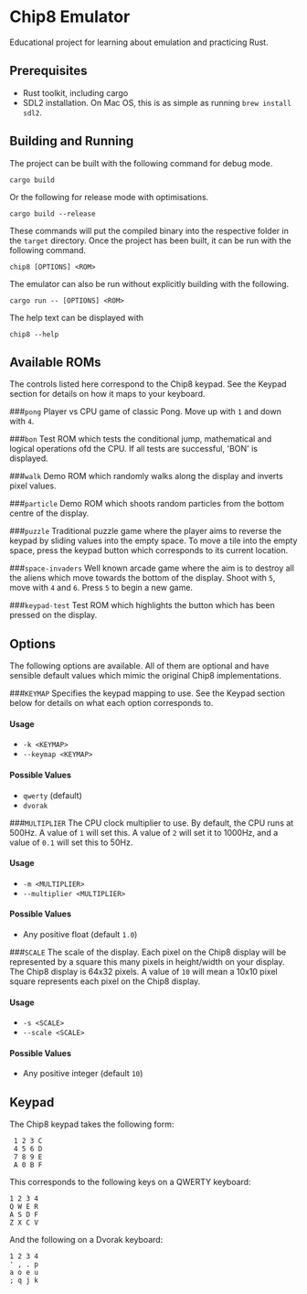 # Chip8 Emulator

Educational project for learning about emulation and practicing Rust.

## Prerequisites

- Rust toolkit, including cargo
- SDL2 installation. On Mac OS, this is as simple as running `brew install sdl2`.

## Building and Running
The project can be built with the following command for debug mode.
```
cargo build
```
Or the following for release mode with optimisations.
```
cargo build --release
```
These commands will put the compiled binary into the respective folder in the `target` directory. Once the project has been built, it can be run with the following command.

```
chip8 [OPTIONS] <ROM>
```

The emulator can also be run without explicitly building with the following.
```
cargo run -- [OPTIONS] <ROM>
```

The help text can be displayed with
```
chip8 --help
```

## Available ROMs

The controls listed here correspond to the Chip8 keypad. See the Keypad section for details on how it maps to your keyboard.

###`pong`
Player vs CPU game of classic Pong. Move up with `1` and down with `4`.

###`bon`
Test ROM which tests the conditional jump, mathematical and logical operations ofd the CPU. If all tests are successful, 'BON' is displayed.

###`walk`
Demo ROM which randomly walks along the display and inverts pixel values.

###`particle`
Demo ROM which shoots random particles from the bottom centre of the display.

###`puzzle`
Traditional puzzle game where the player aims to reverse the keypad by sliding values into the empty space. To move a tile into the empty space, press the keypad button which corresponds to its current location.

###`space-invaders`
Well known arcade game where the aim is to destroy all the aliens which move towards the bottom of the display. Shoot with `5`, move with `4` and `6`. Press `5` to begin a new game.

###`keypad-test`
Test ROM which highlights the button which has been pressed on the display.

## Options
The following options are available. All of them are optional and have sensible default values which mimic the original Chip8 implementations.

###`KEYMAP`
Specifies the keypad mapping to use. See the Keypad section below for details on what each option corresponds to.

#### Usage
- `-k <KEYMAP>`
- `--keymap <KEYMAP>`
#### Possible Values
- `qwerty` (default)
- `dvorak`

###`MULTIPLIER`
The CPU clock multiplier to use. By default, the CPU runs at 500Hz. A value of `1` will set this. A value of `2` will set it to 1000Hz, and a value of `0.1` will set this to 50Hz.

#### Usage
- `-m <MULTIPLIER>`
- `--multiplier <MULTIPLIER>`
#### Possible Values
- Any positive float (default `1.0`)

###`SCALE`
The scale of the display. Each pixel on the Chip8 display will be represented by a square this many pixels in height/width on your display. The Chip8 display is 64x32 pixels. A value of `10` will mean a 10x10 pixel square represents each pixel on the Chip8 display.

#### Usage
- `-s <SCALE>`
- `--scale <SCALE>`
#### Possible Values
- Any positive integer (default `10`)

## Keypad
The Chip8 keypad takes the following form:
```
 1 2 3 C
 4 5 6 D
 7 8 9 E
 A 0 B F
``` 
This corresponds to the following keys on a QWERTY keyboard:
```
1 2 3 4
Q W E R
A S D F
Z X C V
```
And the following on a Dvorak keyboard:
```
1 2 3 4
' , . p
a o e u
; q j k
```